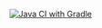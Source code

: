 [![Java CI with Gradle](https://github.com/Yedinorozhik/api-ci/actions/workflows/gradle.yml/badge.svg)](https://github.com/Yedinorozhik/api-ci/actions/workflows/gradle.yml)
